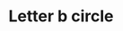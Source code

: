 ---
title: Letter b circle
tags: ["letter", "b", "circle", "alphabet", "round", "shape", "curved"]
icon: letter-b-circle
svg: '<svg xmlns="http://www.w3.org/2000/svg" width="24" height="24" fill="none" viewBox="0 0 24 24" stroke-width="1.5" stroke-linecap="round" stroke-linejoin="round" stroke="currentColor"><circle cx="12" cy="12" r="9"/><path d="M9.5 12V8h3.671c2.192 0 2.5 3.258.456 4M9.5 12v4h3.671c2.192 0 2.5-3.258.456-4M9.5 12h4.127"/></svg>'
---